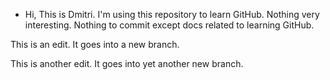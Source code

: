 - Hi, This is Dmitri.  I'm using this repository to learn GitHub.  Nothing very interesting.  Nothing to commit except docs related to learning GitHub.  

This is an edit.  It goes into a new branch.

This is another edit.  It goes into yet another new branch.
